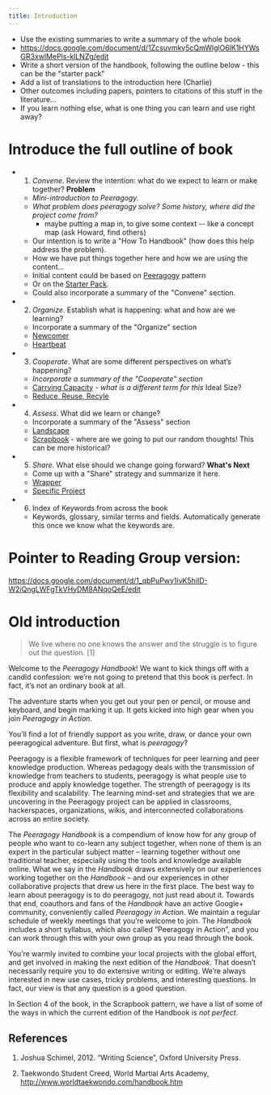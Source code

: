 ```yaml
---
title: Introduction
---
```


- Use the existing summaries to write a summary of the whole book
 - https://docs.google.com/document/d/1Zcsuvmky5cQmWlglO6lK1HYWsGR3xwlMePls-klLNZg/edit
- Write a short version of the handbook, following the outline below - this can be the "starter pack"
- Add a list of translations to the introduction here (Charlie)
- Other outcomes including papers, pointers to citations of this stuff in the literature...
- If you learn nothing else, what is one thing you can learn and use right away?
 
# Introduce the full outline of book

* 1. *Convene*. Review the intention: what do we expect to learn or make together? **Problem**
  *  _Mini-introduction to Peeragogy._
    * *What problem does peeragogy solve? Some history, where did the project come from?*
      - maybe putting a map in, to give some context -- like a concept map (ask Howard, find others) 
    * Our intention is to write a "How To Handbook" (how does this help address the problem).
    * How we have put things together here and how we are using the content...
    * Initial content could be based on [Peeragogy](http://peeragogy.github.io/pattern-peeragogy.html) pattern
    * Or on the [Starter Pack](https://docs.google.com/document/d/1w2JZhpkrYYKknpJSSJgz23PPYxI31Cu1eWvw8I9ZraM/edit).
    * Could also incorporate a summary of the "Convene" section.
* 2. *Organize*. Establish what is happening: what and how are we learning?
  * Incorporate a summary of the "Organize" section
  * [Newcomer](https://hackmd.io/LvcaTX1pTESFTtAMXK8lIg)
  * [Heartbeat](https://hackmd.io/Z-ME-AU2R-203F31uig12A)
* 3. *Cooperate*. What are some different perspectives on what’s happening?
  * _Incorporate a summary of the "Cooperate" section_
  * [Carrying Capacity](https://hackmd.io/1n-ksWSyQvOw-x6vomBohg) - _what is a different term for this_ Ideal Size?
  * [Reduce, Reuse, Recyle](https://hackmd.io/hEZiRQPkS02BZzwtWJcsKQ) 
* 4. *Assess*. What did we learn or change?
  * Incorporate a summary of the "Assess" section
  * [Landscape](https://hackmd.io/tnyTuPcaR_GtHZNnYcZyxA)
  * [Scrapbook](https://hackmd.io/Hz9Q3NU8Rgittp9b6oezHw) - where are we going to put our random thoughts! This can be more historical?
* 5. *Share*. What else should we change going forward? **What's Next**
  * Come up with a "Share" strategy and summarize it here. 
  * [Wrapper](https://hackmd.io/q5K5GstZTsqXTHrCRyYQJA)
  * [Specific Project](https://hackmd.io/xV24x23vQ2G1ScRHXBdMFA)
* 6. Index of Keywords from across the book
  * Keywords, glossary, similar terms and fields. Automatically generate this once we know what the keywords are.

# Pointer to Reading Group version:

https://docs.google.com/document/d/1_qbPuPwy1ivK5hiID-W2iQngLWFgTkVHyDM8ANqoQeE/edit
 
# Old introduction

> We live where no one knows the answer and the struggle is to figure
> out the question. [1]

Welcome to the *Peeragogy Handbook*! We want to kick things off with a
candid confession: we’re not going to pretend that this book is perfect.
In fact, it’s not an ordinary book at all.

The adventure starts when you get out your pen or pencil, or mouse and keyboard, and begin marking it
up. It gets kicked into high gear when you join *Peeragogy in Action*.

You’ll find a lot of friendly support as you write, draw, or dance your
own peeragogical adventure. But first, what is *peeragogy*?

Peeragogy is a flexible framework of techniques for peer learning and
peer knowledge production. Whereas pedagogy deals with the transmission
of knowledge from teachers to students, peeragogy is what people use to
produce and apply knowledge together. The strength of peeragogy is its
flexibility and scalability. The learning mind-set and strategies that
we are uncovering in the Peeragogy project can be applied in classrooms,
hackerspaces, organizations, wikis, and interconnected collaborations
across an entire society.

The *Peeragogy Handbook* is a compendium of know how for any group of
people who want to co-learn any subject together, when none of them is
an expert in the particular subject matter – learning together without
one traditional teacher, especially using the tools and knowledge
available online. What we say in the *Handbook* draws extensively on our
experiences working together on the *Handbook* – and our experiences in
other collaborative projects that drew us here in the first place. The
best way to learn about peeragogy is to do peeragogy, not just read
about it. Towards that end, coauthors and fans of the *Handbook* have an
active Google+ community, conveniently called *Peeragogy in Action*. We
maintain a regular schedule of weekly meetings that you’re welcome to
join. The *Handbook* includes a short syllabus, which also called
“Peeragogy in Action”, and you can work through this with your own group as
you read through the book.

You’re warmly invited to combine your local projects with the global
effort, and get involved in making the next edition of the *Handbook*.
That doesn’t necessarily require you to do extensive writing or editing.
We’re always interested in new use cases, tricky problems, and
interesting questions. In fact, our view is that any question is a good
question.

In Section 4 of the book, in the Scrapbook pattern, we have a list of some of the ways in which the current edition of the Handbook
is *not perfect*.

## References

1.  Joshua Schimel, 2012. “Writing Science”, Oxford University Press.

2.  Taekwondo Student Creed, World Martial Arts Academy,
    <http://www.worldtaekwondo.com/handbook.htm>
